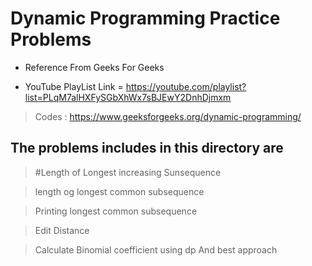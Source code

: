 # Dynamic Programming Practice Problems

* Reference From Geeks For Geeks  

* YouTube PlayList Link = https://youtube.com/playlist?list=PLqM7alHXFySGbXhWx7sBJEwY2DnhDjmxm 

> Codes : https://www.geeksforgeeks.org/dynamic-programming/

## The problems includes in this directory are

> #Length of Longest increasing Sunsequence 

> length og longest common subsequence

> Printing longest common subsequence  

> Edit Distance

> Calculate Binomial coefficient using dp And best approach
